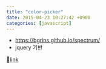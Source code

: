 ```yaml
---
title: "color-picker"
date: 2015-04-23 10:27:42 +0900
categories: [javascript]
---
```


- https://bgrins.github.io/spectrum/
- jquery 기반





[🔗link](http://www.mins01.com/mh/tech/read/940)